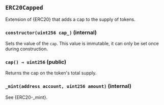 ## `ERC20Capped`



Extension of {ERC20} that adds a cap to the supply of tokens.


### `constructor(uint256 cap_)` (internal)



Sets the value of the `cap`. This value is immutable, it can only be
set once during construction.

### `cap() → uint256` (public)



Returns the cap on the token's total supply.

### `_mint(address account, uint256 amount)` (internal)



See {ERC20-_mint}.




